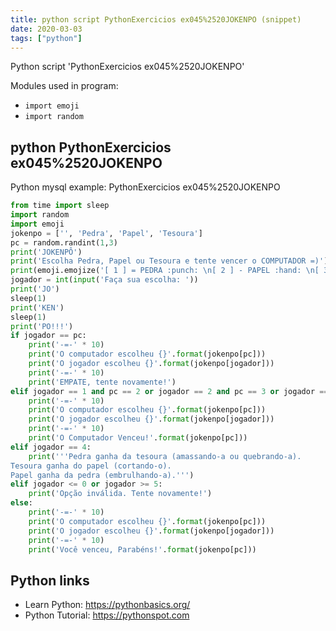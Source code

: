 ```yaml
---
title: python script PythonExercicios ex045%2520JOKENPO (snippet)
date: 2020-03-03
tags: ["python"]
---
```

Python script 'PythonExercicios ex045%2520JOKENPO'


Modules used in program: 
* `import emoji`
* `import random`

## python PythonExercicios ex045%2520JOKENPO

Python mysql example: PythonExercicios ex045%2520JOKENPO

```python
from time import sleep
import random
import emoji
jokenpo = ['', 'Pedra', 'Papel', 'Tesoura']
pc = random.randint(1,3)
print('JOKENPÔ')
print('Escolha Pedra, Papel ou Tesoura e tente vencer o COMPUTADOR =)')
print(emoji.emojize('[ 1 ] = PEDRA :punch: \n[ 2 ] - PAPEL :hand: \n[ 3 ] - TESOURA :v: \n[ 4 ] - REGRAS :book:', use_aliases=True))
jogador = int(input('Faça sua escolha: '))
print('JO')
sleep(1)
print('KEN')
sleep(1)
print('PO!!!')
if jogador == pc:
    print('-=-' * 10)
    print('O computador escolheu {}'.format(jokenpo[pc]))
    print('O jogador escolheu {}'.format(jokenpo[jogador]))
    print('-=-' * 10)
    print('EMPATE, tente novamente!')
elif jogador == 1 and pc == 2 or jogador == 2 and pc == 3 or jogador == 3 and pc == 1:
    print('-=-' * 10)
    print('O computador escolheu {}'.format(jokenpo[pc]))
    print('O jogador escolheu {}'.format(jokenpo[jogador]))
    print('-=-' * 10)
    print('O Computador Venceu!'.format(jokenpo[pc]))
elif jogador == 4:
    print('''Pedra ganha da tesoura (amassando-a ou quebrando-a).
Tesoura ganha do papel (cortando-o).
Papel ganha da pedra (embrulhando-a).''')
elif jogador <= 0 or jogador >= 5:
    print('Opção inválida. Tente novamente!')
else:
    print('-=-' * 10)
    print('O computador escolheu {}'.format(jokenpo[pc]))
    print('O jogador escolheu {}'.format(jokenpo[jogador]))
    print('-=-' * 10)
    print('Você venceu, Parabéns!'.format(jokenpo[pc]))


```

## Python links

- Learn Python: https://pythonbasics.org/
- Python Tutorial: https://pythonspot.com
